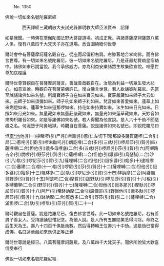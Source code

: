 ﻿　　No. 1350

佛說一切如來名號陀羅尼經

　　　　西天譯經三藏朝散大夫試光祿卿明教大師臣法賢奉　詔譯


如是我聞。一時佛在摩伽陀國法野大菩提道場。初成正覺。與諸菩薩摩訶薩眾八萬人俱。復有八萬四千大梵天子亦在道場。悉皆圍繞瞻仰世尊

爾時會中有菩薩摩訶薩名觀自在。從座而起偏袒右肩。右膝著地合掌向佛。而白佛言世尊。有一切如來名號陀羅尼。彼一切如來名號陀羅尼。乃是莊嚴劫賢劫星宿劫中。諸佛如來已說當說。我今承佛威力。亦為利益安樂諸眾生故樂欲宣說。唯愿世尊加哀覆護

爾時世尊贊觀自在菩薩摩訶薩言。善哉善哉觀自在。汝能為利益一切眾生發大悲心。如意宣說。時觀自在菩薩蒙佛許已。復白佛言世尊。若人欲誦彼陀羅尼。先當至誠誦諸佛如來名號。所謂寶師子自在如來寶云如來。寶莊嚴藏如來師子大云如來。云師子如來須彌如來。師子吼如來師子利如來。梵音如來善愛如來。蓮華上如來燃燈如來。蓮華生如來遜那啰如來。持花如來持寶如來。法生如來日光如來。日照如來月光如來。無量藏如來無量莊嚴藏如來。無量光如來蓮華藏如來。天妙音如來拘枳羅音如來。如是等諸佛如來名號。若人得聞為他宣說。是人六十千劫不聞惡趣之名。何況墮于阿鼻地獄。時觀自在菩薩。說是諸佛如來名號已。即說陀羅尼曰

怛[寧*也](切身下同)他(引一)拶睹啰(引)尸(引)帝踰(引)惹(仁左切下同)那設多薩賀薩啰(二合引)尼(二)惹咤(引)婆(引)啰末酤吒(引)朗訖哩(二合)多(引三)馱(引)啰尼莎(引)賀(引四)薩哩嚩(二合)怛他(引)誐多母哩底(二合)多(五)馱(引)啰尼(引)莎(引)賀(引六)阿嚩路吉帝(引)說啰(引)野莎(引)賀(引七)薩哩嚩(二合)怛他(引)誐都(引)烏瑟膩(二合)沙(引八)馱(引)啰尼莎(引)賀(引九)薩哩嚩(二合)怛他(引)誐多婆(引)始多(十)達哩摩(二合)塞建(二合)馱(十一)馱(引)啰尼(引)莎(引)賀(引十二)薩哩嚩(二合)怛他(引)誐多婆(引)始多(十三)颯缽多(二合)馱(引)啰尼莎(引)賀(引十四)缽訥摩(二合)阿婆儞哥野莎(引)賀(引十五)阿瑟吒(二合)摩賀(引)跋野馱(引)啰尼莎(引)賀(引十六)稅(引)多嚩蘭拏(二合引)野莎(引)賀(引十七)薩哩嚩(二合)怛他(引)誐多那(引)摩馱(引)啰尼莎(引)賀(引十八)阿尸(引)帝缽訥摩(二合引)設儞哥(引)野怛他(引)誐多馱(引)啰尼莎(引)賀(引十九)缽訥摩(二合)賀悉多(二合引)野莎(引)賀(引二十)薩哩嚩(二合)滿怛啰(二合)馱(引)啰尼(引)莎(引)賀(引二十一)

爾時觀自在菩薩。說是陀羅尼已。復白佛言世尊。此一切如來名號陀羅尼。若有善男子善女人。受持讀誦思惟記念。為他人說。是人所有五無間業悉得消除。命終之后生天為王。壽八十四百千俱胝劫數。然后得轉輪王位壽六十中劫。過是劫已當得成佛。名曰蓮華藏如來應供正等正覺

爾時世尊說是經已。八萬菩薩摩訶薩眾。及八萬四千大梵天子。聞佛所說皆大歡喜信受奉行

佛說一切如來名號陀羅尼經
